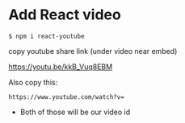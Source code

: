 # Add React video
`$ npm i react-youtube`

copy youtube share link (under video near embed)

https://youtu.be/kkB_Vuq8EBM

Also copy this:

`https://www.youtube.com/watch?v=`

* Both of those will be our video id
